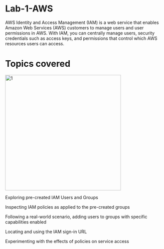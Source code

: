 # Lab-1-AWS
AWS Identity and Access Management (IAM) is a web service that enables Amazon Web Services (AWS) customers to manage users and user permissions in AWS. With IAM, you can centrally manage users, security credentials such as access keys, and permissions that control which AWS resources users can access.

# Topics covered

<img width="371" alt="1" src="https://github.com/L-dos-Santos/Lab-1-IAWS/assets/148217197/953bf12a-4df8-45be-b0ef-8c7ba86bdb49">


Exploring pre-created IAM Users and Groups

Inspecting IAM policies as applied to the pre-created groups

Following a real-world scenario, adding users to groups with specific capabilities enabled

Locating and using the IAM sign-in URL

Experimenting with the effects of policies on service access
